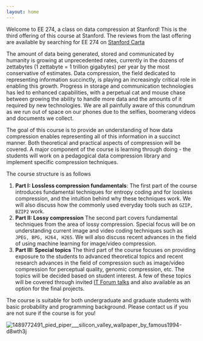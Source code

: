 ```yaml
---
layout: home
---
```

Welcome to EE 274, a class on data compression at Stanford! This is the third offering of this course at Stanford. The reviews from the last offering are available by searching for EE 274 on [Stanford Carta](https://carta-beta.stanford.edu/)

The amount of data being generated, stored and communicated by humanity is growing at unprecedented rates, currently in the dozens of zettabytes (1 zettabyte = 1 trillion gigabytes) per year by the most conservative of estimates.  Data compression, the field dedicated to representing information succinctly, is playing an increasingly critical role in enabling this growth. Progress in storage and communication technologies has led to enhanced capabilities, with a perpetual cat and mouse chase between growing the ability to handle more data and the amounts of it required by new technologies. We are all painfully aware of this conundrum as we run out of space on our phones due to the selfies, boomerang videos and documents we collect.

The goal of this course is to provide an understanding of how data compression enables representing all of this information in a succinct manner. Both theoretical and practical aspects of compression will be covered. A major component of the course is learning through doing - the students will work on a pedagogical data compression library and implement specific compression techniques.
 
The course structure is as follows
 1. **Part I: Lossless compression fundamentals**: The first part of the course introduces fundamental techniques for entropy 
 coding and for lossless compression, and the intuition behind why these techniques work. We will also discuss how the commonly used everyday tools such as `GZIP, BZIP2` work.
 2. **Part II: Lossy compression** The second part covers fundamental techniques from the area of lossy compression. Special focus will be on understanding current image and video coding techniques such as `JPEG, BPG, H264, H265`. We will also discuss recent advances in the field of using machine learning  for image/video compression. 
 3. **Part III: Special topics** The third part of the course focuses on providing exposure to the students to advanced theoretical topics and recent research advances in the field of compression such as image/video compression for perceptual quality, genomic compression, etc. The topics will be decided based on student interest. A few of these topics will be covered through invited [IT Forum talks](https://web.stanford.edu/group/it-forum/talks/) and also available as an option for the final projects.

The course is suitable for both undergraduate and graduate students with basic probability and programming background. Please contact us if you are not sure if the course is for you!


![1489772491_pied_piper___silicon_valley_wallpaper_by_famous1994-d8wth3j](https://user-images.githubusercontent.com/1708665/185853569-958e8147-8b0a-4ab3-8657-1f8a83510b17.jpg)
